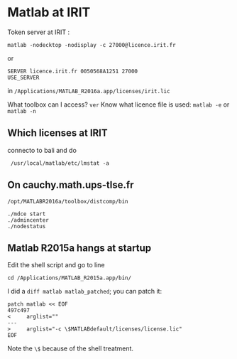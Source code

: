 # Matlab at IRIT

Token server at IRIT :

    matlab -nodecktop -nodisplay -c 27000@licence.irit.fr

or

    SERVER licence.irit.fr 0050568A1251 27000
    USE_SERVER

in `/Applications/MATLAB_R2016a.app/licenses/irit.lic`

What toolbox can I access? `ver`
Know what licence file is used: `matlab -e` or `matlab -n`

## Which licenses at IRIT

connecto to bali and do

     /usr/local/matlab/etc/lmstat -a

## On cauchy.math.ups-tlse.fr

    /opt/MATLABR2016a/toolbox/distcomp/bin

    ./mdce start
    ./admincenter
    ./nodestatus

## Matlab R2015a hangs at startup

Edit the shell script and go to line

    cd /Applications/MATLAB_R2015a.app/bin/

I did a `diff matlab matlab_patched`; you can patch it:

```shell
patch matlab << EOF
497c497
<     arglist=""
---
>     arglist="-c \$MATLABdefault/licenses/license.lic"
EOF
```

Note the `\$` because of the shell treatment.
